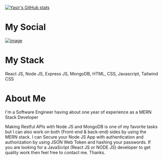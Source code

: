 [![Yasir's GitHub stats](https://github-readme-stats.vercel.app/api?username=developer-yasir)](https://github.com/anuraghazra/github-readme-stats)

# My Social 
<a href="https://www.linkedin.com/in/developer-yasir/">![image](https://github.com/developer-yasir/developer-yasir/assets/146189016/d2d107c4-4f0b-4508-94cd-57cb0d1b97d4) </a> 
# My Stack  
React JS, Node JS, Express JS, MongoDB,  HTML, CSS, Javascript, Tailwind CSS

# About Me 
I'm a Software Engineer having about one year of experience as a MERN Stack Developer

Making Restful APIs with Node JS and MongoDB is one of my favorite tasks but I can also work on both (Front-end & back-end) sides by using the MERN stack.
I can Secure your Node JS App with authentication and authorization by using JSON Web Token and hashing your passwords.
If you are looking for a JavaScript (React JS or NODE JS) developer to get quality work then feel free to contact me.
Thanks.
<!---
developer-yasir/developer-yasir is a ✨ special ✨ repository because its `README.md` (this file) appears on your GitHub profile.
You can click the Preview link to take a look at your changes.
--->
